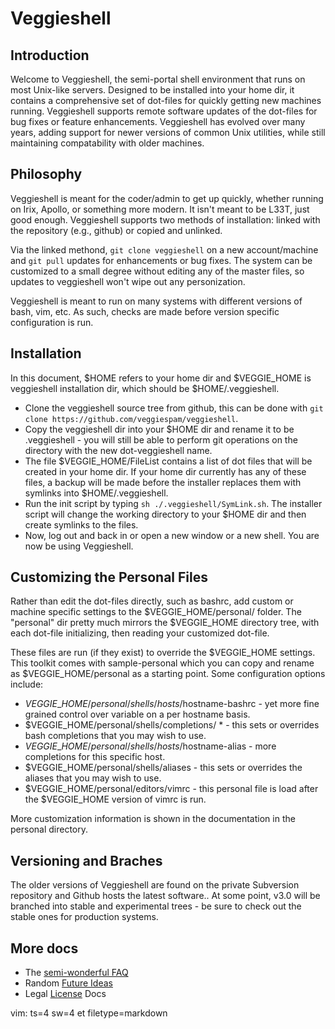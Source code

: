 # Veggieshell

## Introduction 

Welcome to Veggieshell, the semi-portal shell environment that
runs on most Unix-like servers.  Designed to be installed into
your home dir, it contains a comprehensive set of dot-files for
quickly getting new machines running.  Veggieshell supports
remote software updates of the dot-files for bug fixes or feature
enhancements.  Veggieshell has evolved over many years, adding
support for newer versions of common Unix utilities, while still
maintaining compatability with older machines. 

## Philosophy

Veggieshell is meant for the coder/admin to get up quickly, whether
running on Irix, Apollo, or something more modern.  It isn't meant to
be L33T, just good enough.  Veggieshell supports two methods of
installation: linked with the repository (e.g., github) or copied
and unlinked.

Via the linked methond, `git clone veggieshell` on a new
account/machine and `git pull` updates for enhancements or bug
fixes.  The system can be customized to a small degree without
editing any of the master files, so updates to veggieshell won't
wipe out any personization. 

Veggieshell is meant to run on many systems with different
versions of bash, vim, etc.  As such, checks are made before
version specific configuration is run.  

## Installation 

In this document, $HOME refers to your home dir
and $VEGGIE\_HOME is veggieshell installation dir, which should be
$HOME/.veggieshell.
    
*   Clone the veggieshell source tree from github, this can be done with
    `git clone https://github.com/veggiespam/veggieshell`.
*   Copy the veggieshell dir into your $HOME dir and rename it to be
    .veggieshell - you will still be able to perform git operations on 
	the directory with the new dot-veggieshell name.
*   The file $VEGGIE\_HOME/FileList contains a list of dot files
    that will be created
    in your home dir.  If your home dir currently has any of these files, 
	a backup will be made before the installer replaces them with symlinks
    into $HOME/.veggieshell.
*   Run the init script by typing `sh ./.veggieshell/SymLink.sh`.
    The installer script will change the working directory
	to your $HOME dir and then create symlinks to the files.
*   Now, log out and back in or open a new window or a new shell.
    You are now be using Veggieshell.


## Customizing the Personal Files 

Rather than edit the dot-files directly, such as bashrc, add
custom or machine specific settings to the $VEGGIE\_HOME/personal/
folder.  The "personal" dir pretty much mirrors the $VEGGIE\_HOME
directory tree, with each dot-file initializing, then reading
your customized dot-file. 

These files are run (if they exist) to override the $VEGGIE\_HOME
settings.  This toolkit comes with sample-personal which you can
copy and rename as $VEGGIE\_HOME/personal as a starting point.
Some configuration options include:

*   $VEGGIE\_HOME/personal/shells/hosts/$hostname-bashrc - yet more fine grained
    control over variable on a per hostname basis.
*   $VEGGIE\_HOME/personal/shells/completions/ *  - this sets or overrides
    bash completions that you may wish to use.
*   $VEGGIE\_HOME/personal/shells/hosts/$hostname-alias - more completions for
    this specific host.
*   $VEGGIE\_HOME/personal/shells/aliases - this sets or overrides the aliases that
    you may wish to use.
*   $VEGGIE\_HOME/personal/editors/vimrc - this personal file is load after the
    $VEGGIE\_HOME version of vimrc is run.

More customization information is shown in the documentation in the
personal directory.

## Versioning and Braches

The older versions of Veggieshell are found on the private
Subversion repository and Github hosts the latest software..
At some point, v3.0 will be branched into stable
and experimental trees - be sure to check
out the stable ones for production systems.


## More docs

*   The [semi-wonderful FAQ](docs/FAQ.md)
*   Random [Future Ideas](docs/FutureIdeas.md)
*   Legal [License](docs/LICENSE.txt) Docs


vim: ts=4 sw=4 et filetype=markdown
